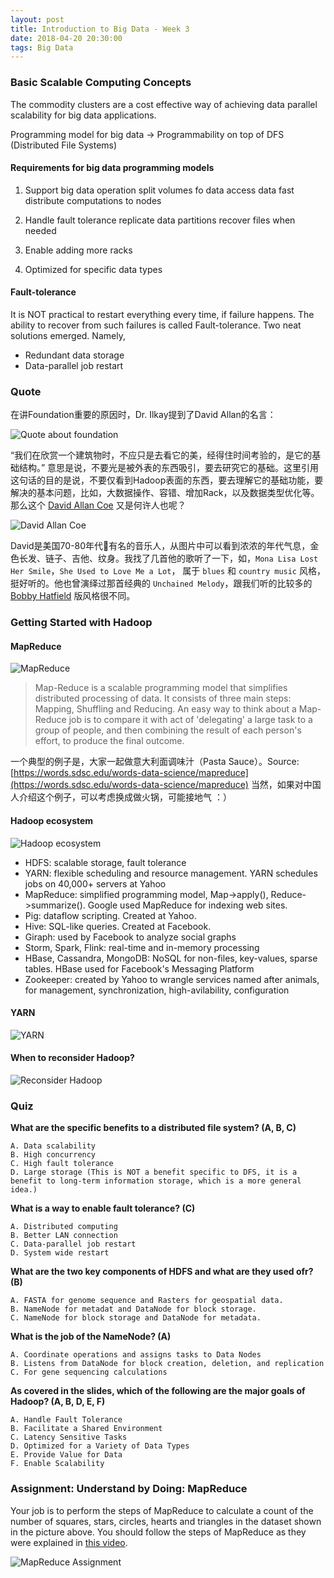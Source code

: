 ```yaml
---
layout: post
title: Introduction to Big Data - Week 3
date: 2018-04-20 20:30:00
tags: Big Data
---
```


### Basic Scalable Computing Concepts

The commodity clusters are a cost effective way of achieving data parallel scalability for big data applications.

Programming model for big data
->
Programmability on top of DFS (Distributed File Systems)

#### Requirements for big data programming models

1. Support big data operation
split volumes fo data
access data fast
distribute computations to nodes

2. Handle fault tolerance
replicate data partitions
recover files when needed

3. Enable adding more racks
4. Optimized for specific data types

#### Fault-tolerance

It is NOT practical to restart everything every time, if failure happens.
The ability to recover from such failures is called Fault-tolerance.
Two neat solutions emerged.
Namely, 
* Redundant data storage
* Data-parallel job restart


### Quote

在讲Foundation重要的原因时，Dr. Ilkay提到了David Allan的名言：

![Quote about foundation](/assets/images/introduction-to-big-data/quote-foundation.png "Quote about foundation")

“我们在欣赏一个建筑物时，不应只是去看它的美，经得住时间考验的，是它的基础结构。”
意思是说，不要光是被外表的东西吸引，要去研究它的基础。这里引用这句话的目的是说，不要仅看到Hadoop表面的东西，要去理解它的基础功能，要解决的基本问题，比如，大数据操作、容错、增加Rack，以及数据类型优化等。
那么这个 [David Allan Coe](https://en.wikipedia.org/wiki/David_Allan_Coe) 又是何许人也呢？

![David Allan Coe](/assets/images/introduction-to-big-data/david-allan-coe.jpg "David Allan Coe")

David是美国70-80年代有名的音乐人，从图片中可以看到浓浓的年代气息，金色长发、链子、吉他、纹身。我找了几首他的歌听了一下，如，`Mona Lisa Lost Her Smile`，`She Used to Love Me a Lot`， 属于 `blues` 和 `country music` 风格，挺好听的。他也曾演绎过那首经典的 `Unchained Melody`，跟我们听的比较多的 [Bobby Hatfield](https://en.wikipedia.org/wiki/Bobby_Hatfield) 版风格很不同。

### Getting Started with Hadoop

#### MapReduce

![MapReduce](/assets/images/introduction-to-big-data/map-reduce.png "MapReduce")

>Map-Reduce is a scalable programming model that simplifies distributed processing of data.
It consists of three main steps: Mapping, Shuffling and Reducing. An easy way to think about a Map-Reduce job is to compare it with act of 'delegating' a large task to a group of people, and then combining the result of each person's effort, to produce the final outcome.

一个典型的例子是，大家一起做意大利面调味汁（Pasta Sauce）。Source: [https://words.sdsc.edu/words-data-science/mapreduce](https://words.sdsc.edu/words-data-science/mapreduce)
当然，如果对中国人介绍这个例子，可以考虑换成做火锅，可能接地气 ：）

#### Hadoop ecosystem

![Hadoop ecosystem](/assets/images/introduction-to-big-data/hadoop-ecosystem.png "Hadoop Ecosystem")

- HDFS: scalable storage, fault tolerance
- YARN: flexible scheduling and resource management. YARN schedules jobs on 40,000+ servers at Yahoo
- MapReduce: simplified programming model, Map->apply(), Reduce->summarize(). Google used MapReduce for indexing web sites.
- Pig: dataflow scripting. Created at Yahoo.
- Hive: SQL-like queries. Created at Facebook.
- Giraph: used by Facebook to analyze social graphs
- Storm, Spark, Flink: real-time and in-memory processing
- HBase, Cassandra, MongoDB: NoSQL for non-files, key-values, sparse tables. HBase used for Facebook's Messaging Platform
- Zookeeper: created by Yahoo to wrangle services named after animals, for management, synchronization, high-avilability, configuration

#### YARN

![YARN](/assets/images/introduction-to-big-data/yarn.png "YARN")

#### When to reconsider Hadoop?

![Reconsider Hadoop](/assets/images/introduction-to-big-data/reconsider-hadoop.png "Reconsider Hadoop")

### Quiz

**What are the specific benefits to a distributed file system? (A, B, C)**

    A. Data scalability
    B. High concurrency
    C. High fault tolerance
    D. Large storage (This is NOT a benefit specific to DFS, it is a benefit to long-term information storage, which is a more general idea.)

**What is a way to enable fault tolerance? (C)**

    A. Distributed computing
    B. Better LAN connection
    C. Data-parallel job restart
    D. System wide restart

**What are the two key components of HDFS and what are they used ofr? (B)**
    
    A. FASTA for genome sequence and Rasters for geospatial data.
    B. NameNode for metadat and DataNode for block storage.
    C. NameNode for block storage and DataNode for metadata.

**What is the job of the NameNode? (A)**

    A. Coordinate operations and assigns tasks to Data Nodes
    B. Listens from DataNode for block creation, deletion, and replication
    C. For gene sequencing calculations

**As covered in the slides, which of the following are the major goals of Hadoop? (A, B, D, E, F)**

    A. Handle Fault Tolerance
    B. Facilitate a Shared Environment
    C. Latency Sensitive Tasks
    D. Optimized for a Variety of Data Types
    E. Provide Value for Data
    F. Enable Scalability

### Assignment: Understand by Doing: MapReduce

Your job is to perform the steps of MapReduce to calculate a count of the number of squares, stars, circles, hearts and triangles in the dataset shown in the picture above. You should follow the steps of MapReduce as they were explained in [this video](https://www.coursera.org/learn/big-data-introduction/lecture/pL4NH/mapreduce-simple-programming-for-big-results).

![MapReduce Assignment](/assets/images/introduction-to-big-data/map-reduce-assignment.jpg "MapReduce Assignment")
